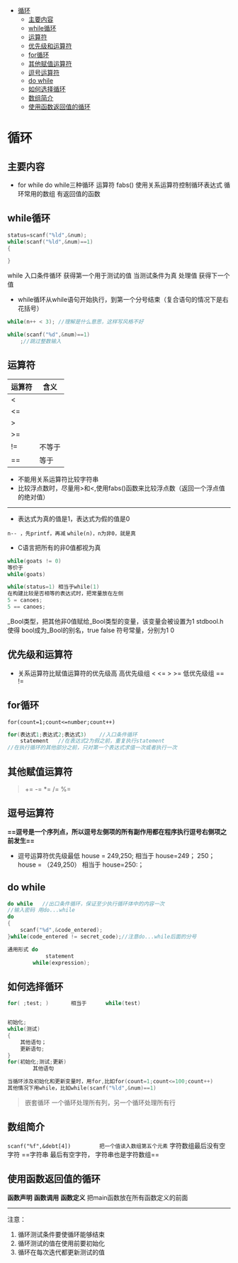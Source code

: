 
<!-- @import "[TOC]" {cmd="toc" depthFrom=1 depthTo=6 orderedList=false} -->

<!-- code_chunk_output -->

- [循环](#循环)
  - [主要内容](#主要内容)
  - [while循环](#while循环)
  - [运算符](#运算符)
  - [优先级和运算符](#优先级和运算符)
  - [for循环](#for循环)
  - [其他赋值运算符](#其他赋值运算符)
  - [逗号运算符](#逗号运算符)
  - [do while](#do-while)
  - [如何选择循环](#如何选择循环)
  - [数组简介](#数组简介)
  - [使用函数返回值的循环](#使用函数返回值的循环)

<!-- /code_chunk_output -->


# 循环
## 主要内容
- for while do while三种循环 运算符 fabs() 
使用关系运算符控制循环表达式 循环常用的数组 有返回值的函数
## while循环
```c
status=scanf("%ld",&num);
while(scanf("%ld",&num)==1)
{

}
```
while 入口条件循环
获得第一个用于测试的值
当测试条件为真
    处理值
    获得下一个值
- while循环从while语句开始执行，到第一个分号结束（复合语句的情况下是右花括号）
```c
while(n++ < 3); //理解是什么意思，这样写风格不好

while(scanf("%d",&num)==1)
    ;//跳过整数输入
```
## 运算符
|运算符|含义|
|---|---|
|<||
|<=||
|>||
|>=||
|!=|不等于|
|==|等于|
- 不能用关系运算符比较字符串
- 比较浮点数时，尽量用>和<,使用fabs()函数来比较浮点数（返回一个浮点值的绝对值）
---
- 表达式为真的值是1，表达式为假的值是0

`n-- ，先printf，再减`
`while(n)，n为非0，就是真`
- C语言把所有的非0值都视为真
```c
while(goats != 0)
等价于
while(goats) 
```
```c
while(status=1) 相当于while(1)
在构建比较是否相等的表达式时，把常量放在左侧
5 = canoes;
5 == canoes;
```
_Bool类型，把其他非0值赋给_Bool类型的变量，该变量会被设置为1
stdbool.h 使得 bool成为_Bool的别名，true false 符号常量，分别为1 0
## 优先级和运算符
- 关系运算符比赋值运算符的优先级高
高优先级组 < <= > >=
低优先级组 == !=
## for循环
`for(count=1;count<=number;count++)`
```c
for(表达式1;表达式2;表达式3)    //入口条件循环
    statement   //在表达式2为假之前，重复执行statement
//在执行循环的其他部分之前，只对第一个表达式求值一次或者执行一次
```
## 其他赋值运算符
>+= -= *= /= %=
## 逗号运算符
**==逗号是一个序列点，所以逗号左侧项的所有副作用都在程序执行逗号右侧项之前发生==**
- 逗号运算符优先级最低
house = 249,250; 相当于 house=249； 250；
house = （249,250） 相当于 house=250:；
## do while
```c
do while   //出口条件循环，保证至少执行循环体中的内容一次
//输入密码 用do...while
do
{
    scanf("%d",&code_entered);
}while(code_entered != secret_code);//注意do...while后面的分号

通用形式 do
            statement
        while(expression);
```
## 如何选择循环
```c
for( ;test; )       相当于      while(test)


初始化;
while(测试)
{
    其他语句；
    更新语句;
}
for(初始化;测试;更新)
        其他语句

当循环涉及初始化和更新变量时，用for,比如for(count=1;count<=100;count++)
其他情况下用while，比如while(scanf("%ld",&num)==1)
```
> 嵌套循环 一个循环处理所有列，另一个循环处理所有行
## 数组简介
`scanf("%f",&debt[4])         把一个值读入数组第五个元素`
字符数组最后没有空字符
==字符串  最后有空字符， 字符串也是字符数组==
## 使用函数返回值的循环
**函数声明**
**函数调用**
**函数定义**
把main函数放在所有函数定义的前面

---
注意：
1. 循环测试条件要使循环能够结束
2. 循环测试的值在使用前要初始化
3. 循环在每次迭代都更新测试的值
